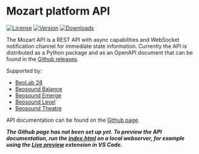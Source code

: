 # Mozart platform API

[![License](https://img.shields.io/badge/license-MIT-green)](./LICENSE)
[![Version](https://img.shields.io/pypi/v/mozart-api?color=g)](https://pypi.org/project/mozart-api)
[![Downloads](https://img.shields.io/pypi/dm/mozart-api)](https://pypi.org/project/mozart-api)

The Mozart API is a REST API with async capabilities and WebSocket notification channel for immediate state information. Currently the API is distributed as a Python package and as an OpenAPI document that can be found in the [Github releases](https://github.com/bang-olufsen/mozart-open-api/releases).

Supported by:

- [BeoLab 28](https://www.bang-olufsen.com/en/dk/speakers/beolab-28)
- [Beosound Balance](https://www.bang-olufsen.com/en/dk/speakers/beosound-balance)
- [Beosound Emerge](https://www.bang-olufsen.com/en/dk/speakers/beosound-emerge)
- [Beosound Level](https://www.bang-olufsen.com/en/dk/speakers/beosound-level)
- [Beosound Theatre](https://www.bang-olufsen.com/en/dk/soundbars/beosound-theatre)

API documentation can be found on the [Github page](placeholder).

__*The Github page has not been set up yet. To preview the API documentation, run the [index.html](/docs/index.html) on a local webserver, for example using the [Live preview](https://marketplace.visualstudio.com/items?itemName=ms-vscode.live-server) extension in VS Code.*__

